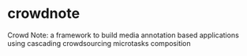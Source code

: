# crowdnote
Crowd Note: a framework to build media annotation based applications using cascading crowdsourcing microtasks composition

